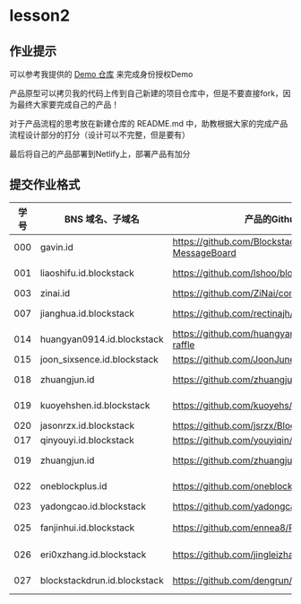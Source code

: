 # lesson2

## 作业提示

可以参考我提供的 [Demo 仓库](https://github.com/BlockstackYikuaiCourse/Blockstack-MessageBoard) 来完成身份授权Demo

产品原型可以拷贝我的代码上传到自己新建的项目仓库中，但是不要直接fork，因为最终大家要完成自己的产品！

对于产品流程的思考放在新建仓库的 README.md 中，助教根据大家的完成产品流程设计部分的打分（设计可以不完整，但是要有）

最后将自己的产品部署到Netlify上，部署产品有加分

## 提交作业格式

| 学号 |BNS 域名、子域名 | 产品的Github 仓库地址 | 部署Netlify的地址 |
|---|---|---|---|
| 000 | gavin.id | https://github.com/BlockstackYikuaiCourse/Blockstack-MessageBoard | https://bsmessboard.netlify.com/ |
| 001 | liaoshifu.id.blockstack | https://github.com/lshoo/blockstack-todo-mvc | https://clever-wescoff-0e39cb.netlify.com/ |
| 003 | zinai.id | https://github.com/ZiNai/comments-d | https://comments-d.netlify.com/ |
| 007 | jianghua.id.blockstack | https://github.com/rectinajh/D-OnlineGraveSweeping| https://agitated-meitner-9be0cf.netlify.com |
| 014 | huangyan0914.id.blockstack | https://github.com/huangyan0914/blockstack-my-raffle | https://raffledemo.netlify.com/ |
| 015 | joon_sixsence.id.blockstack | https://github.com/JoonJune/blockstack-my-vote | https://my-vote.netlify.com |
| 018 | zhuangjun.id | https://github.com/zhuangjun/blockstack-instagram | https://blockstack-instagram.netlify.com/ |
| 019 | kuoyehshen.id.blockstack | https://github.com/kuoyehs/Blockstack-Youtube | https://blockstack-youtube.netlify.com/ |
| 020 | jasonrzx.id.blockstack | https://github.com/jsrzx/BlockstackPan | https://pan-blockstack.netlify.com/ |
| 017 | qinyouyi.id.blockstack | https://github.com/youyiqin/i-mages  | https://i-mages.netlify.com/ |
| 019 | zhuangjun.id | https://github.com/zhuangjun/blockstack-instagram | https://blockstack-instagram.netlify.com/ |
| 022 | oneblockplus.id |https://github.com/oneblocktest/mychart.git | https://brave-goldstine-234507.netlify.com/ |
| 023 | yadongcao.id.blockstack | https://github.com/yadongcao/interbank_exchange | https://interbankexchange.netlify.com/ |
| 025 | fanjinhui.id.blockstack | https://github.com/ennea8/PIMStack.git |https://hardcore-jennings-624e42.netlify.com/｜
| 026 | eri0xzhang.id.blockstack |https://github.com/jingleizhang/Blockstack-AuthDemo  | https://blackstack-auth-demo.netlify.com/ |
| 027 | blockstackdrun.id.blockstack | https://github.com/dengrun/DPassword | https://keen-lichterman-b05a08.netlify.com/ |
